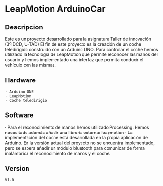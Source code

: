 # LeapMotion ArduinoCar
  
## Descripcion
   Este es un proyecto desarrollado para la asignatura Taller de innovación (3ºIDCD, U-TAD) El fin de este proyecto es la creación de un coche teledirigido construido con un Arduino UNO. Para controlar el coche hemos utilizado la tecnología de LeapMotion que permite reconocer las manos del usuario y hemos implementado una interfaz que permita conducir el vehículo con las mismas.
   
## Hardware
    · Arduino ONE
    · LeapMotion
    · Coche teledirigio
    
## Software
   · Para el reconocimiento de manos hemos utilizado Processing. Hemos necesitado además añadir una librería externa:
        leapmotion
    · La implementación del coche está desarrollada en la propia aplicación de Arduino. En la versión actual del proyecto no se encuentra implementado, pero se espera añadir un módulo bluetooth para comunicar de forma inalámbrica el reconocimiento de manos y el coche.

## Version
    V1.0

